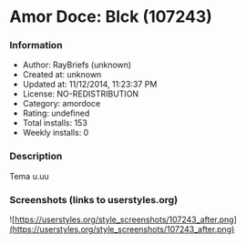# Amor Doce: Blck (107243)

### Information
- Author: RayBriefs (unknown)
- Created at: unknown
- Updated at: 11/12/2014, 11:23:37 PM
- License: NO-REDISTRIBUTION
- Category: amordoce
- Rating: undefined
- Total installs: 153
- Weekly installs: 0


### Description
Tema u.uu


### Screenshots (links to userstyles.org)
![https://userstyles.org/style_screenshots/107243_after.png](https://userstyles.org/style_screenshots/107243_after.png)



